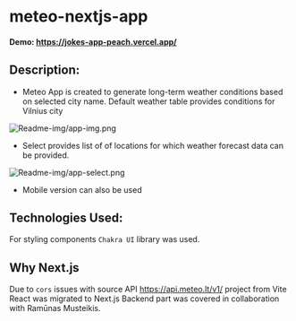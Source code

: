 # meteo-nextjs-app

#### Demo: https://jokes-app-peach.vercel.app/

## Description:

- Meteo App is created to generate long-term weather conditions based on selected city name. Default weather table provides conditions for Vilnius city

![Readme-img/app-img.png]()
- Select provides list of of locations for which weather forecast data can be provided.
  
![Readme-img/app-select.png]()

- Mobile version can also be used

## Technologies Used: 
For styling components `Chakra UI` library was used. 

## Why Next.js
Due to `cors` issues with source API https://api.meteo.lt/v1/ project from Vite React was migrated to Next.js
Backend part was covered in collaboration with Ramūnas Musteikis.